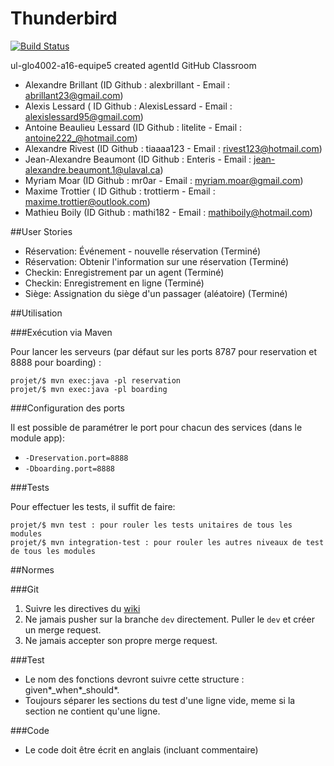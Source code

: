 # Thunderbird

[![Build Status](https://travis-ci.com/GLO4002UL/ul-glo4002-a16-equipe5.svg?token=929Wmi9HboocHyKUmiTr&branch=master)](https://travis-ci.com/GLO4002UL/ul-glo4002-a16-equipe5)

ul-glo4002-a16-equipe5 created agentId GitHub Classroom

- Alexandre Brillant (ID Github : alexbrillant - Email : abrillant23@gmail.com)
- Alexis Lessard ( ID Github : AlexisLessard - Email : alexislessard95@gmail.com)
- Antoine Beaulieu Lessard (ID Github : litelite - Email : antoine222_@hotmail.com)
- Alexandre Rivest (ID Github : tiaaaa123 - Email : rivest123@hotmail.com)
- Jean-Alexandre Beaumont (ID Github : Enteris - Email : jean-alexandre.beaumont.1@ulaval.ca)
- Myriam Moar (ID Github : mr0ar - Email : myriam.moar@gmail.com)
- Maxime Trottier ( ID Github : trottierm - Email : maxime.trottier@outlook.com)
- Mathieu Boily (ID Github : mathi182 - Email : mathiboily@hotmail.com)

##User Stories

- Réservation: Événement - nouvelle réservation (Terminé)
- Réservation: Obtenir l'information sur une réservation (Terminé)
- Checkin: Enregistrement par un agent (Terminé)
- Checkin: Enregistrement en ligne (Terminé)
- Siège: Assignation du siège d'un passager (aléatoire) (Terminé)

##Utilisation

###Exécution via Maven

Pour lancer les serveurs (par défaut sur les ports 8787 pour reservation et 8888 pour boarding) :
```
projet/$ mvn exec:java -pl reservation
projet/$ mvn exec:java -pl boarding
```

###Configuration des ports

Il est possible de paramétrer le port pour chacun des services (dans le module app):
- `-Dreservation.port=8888`
- `-Dboarding.port=8888`

###Tests

Pour effectuer les tests, il suffit de faire:
```
projet/$ mvn test : pour rouler les tests unitaires de tous les modules
projet/$ mvn integration-test : pour rouler les autres niveaux de test de tous les modules
```

##Normes

###Git

1. Suivre les directives du [wiki](http://ulaval.qualitelogicielle.ca/wiki/documentation/gestion-equipes/flot-travail-git)
2. Ne jamais pusher sur la branche `dev` directement. Puller le `dev` et créer un merge request.
3. Ne jamais accepter son propre merge request.

###Test

* Le nom des fonctions devront suivre cette structure : given*_when*_should*.
* Toujours séparer les sections du test d'une ligne vide, meme si la section ne contient qu'une ligne.

###Code
* Le code doit être écrit en anglais (incluant commentaire)
